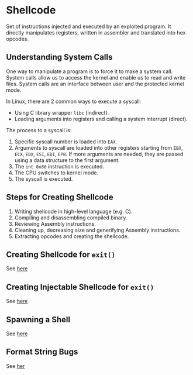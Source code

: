 # Shellcode

Set of instructions injected and executed by an exploited program. It directly manipulates registers, written in assembler and translated into hex opcodes.

## Understanding System Calls

One way to manipulate a program is to force it to make a system call. System calls allow us to access the kernel and enable us to read and write files. System calls are an interface between user and the protected kernel mode. 

In Linux, there are 2 common ways to execute a syscall:

- Using C library wrapper `libc` (indirect).
- Loading arguments into registers and calling a system interrupt (direct).

The process to a syscall is:

1. Specific syscall number is loaded into `EAX`.
2. Arguments to syscall are loaded into other registers starting from `EBX`, `ECX`, `EDX`, `ESI`, `EDI`, `EPB`. If more arguments are needed, they are passed using a data structure to the first argument.
3. The `int 0x80` instruction is executed.
4. The CPU switches to kernel mode.
5. The syscall is executed.

## Steps for Creating Shellcode

1. Writing shellcode in high-level language (e.g. C).
2. Compiling and disassembling compiled binary.
3. Reviewing Assembly instructions.
4. Cleaning up, decreasing size and generifying Assembly instructions.
5. Extracting opcodes and creating the shellcode.

## Creating Shellcode for `exit()`

See [here](./1_creating_exit_shellcode/README.md)

## Creating Injectable Shellcode for `exit()`

See [here](./2_creating_injectable_exit_shellcode/README.md)

## Spawning a Shell

See [here](./3_spawning_shell/README.md)

## Format String Bugs

See [her](./4_intro_format_string_bugs/README.md)